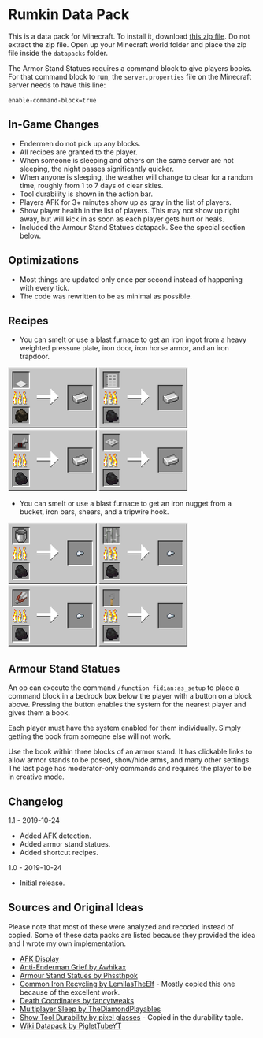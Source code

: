 Rumkin Data Pack
================

This is a data pack for Minecraft. To install it, download [this zip file](https://github.com/fidian/rumkin-data-pack/archive/master.zip). Do not extract the zip file. Open up your Minecraft world folder and place the zip file inside the `datapacks` folder.

The Armor Stand Statues requires a command block to give players books. For that command block to run, the `server.properties` file on the Minecraft server needs to have this line:

    enable-command-block=true


In-Game Changes
---------------

* Endermen do not pick up any blocks.
* All recipes are granted to the player.
* When someone is sleeping and others on the same server are not sleeping, the night passes significantly quicker.
* When anyone is sleeping, the weather will change to clear for a random time, roughly from 1 to 7 days of clear skies.
* Tool durability is shown in the action bar.
* Players AFK for 3+ minutes show up as gray in the list of players.
* Show player health in the list of players. This may not show up right away, but will kick in as soon as each player gets hurt or heals.
* Included the Armour Stand Statues datapack. See the special section below.


Optimizations
-------------

* Most things are updated only once per second instead of happening with every tick.
* The code was rewritten to be as minimal as possible.


Recipes
-------

* You can smelt or use a blast furnace to get an iron ingot from a heavy weighted pressure plate, iron door, iron horse armor, and an iron trapdoor.

![](images/iron-ingot-from-heavy-weighted-pressure-plate.png)
![](images/iron-ingot-from-iron-door.png)
![](images/iron-ingot-from-iron-horse-armor.png)
![](images/iron-ingot-from-iron-trapdoor.png)

* You can smelt or use a blast furnace to get an iron nugget from a bucket, iron bars, shears, and a tripwire hook.

![](images/iron-nugget-from-bucket.png)
![](images/iron-nugget-from-iron-bars.png)
![](images/iron-nugget-from-shears.png)
![](images/iron-nugget-from-tripwire-hook.png)


Armour Stand Statues
--------------------

An op can execute the command `/function fidian:as_setup` to place a command block in a bedrock box below the player with a button on a block above. Pressing the button enables the system for the nearest player and gives them a book.

Each player must have the system enabled for them individually. Simply getting the book from someone else will not work.

Use the book within three blocks of an armor stand. It has clickable links to allow armor stands to be posed, show/hide arms, and many other settings. The last page has moderator-only commands and requires the player to be in creative mode.


Changelog
---------

1.1 - 2019-10-24

* Added AFK detection.
* Added armor stand statues.
* Added shortcut recipes.

1.0 - 2019-10-24

* Initial release.


Sources and Original Ideas
--------------------------

Please note that most of these were analyzed and recoded instead of copied. Some of these data packs are listed because they provided the idea and I wrote my own implementation.

* [AFK Display](https://vanillatweaks.net/)
* [Anti-Enderman Grief by Awhikax](https://www.planetminecraft.com/mod/awhipacks-anti-enderman-grief/)
* [Armour Stand Statues by Phssthpok](https://www.planetminecraft.com/mod/armourstatuesv2-1-datapack/)
* [Common Iron Recycling by LemilasTheElf](https://www.planetminecraft.com/mod/common-iron-item-recycling/) - Mostly copied this one because of the excellent work.
* [Death Coordinates by fancytweaks](http://www.9minecraft.net/death-coordinates-data-pack/)
* [Multiplayer Sleep by TheDiamondPlayables](https://www.planetminecraft.com/mod/multiplayer-sleep-datapack-sleeping-in-multiplayer/)
* [Show Tool Durability by pixel glasses](https://www.planetminecraft.com/mod/show-tool-durability/) - Copied in the durability table.
* [Wiki Datapack by PigletTubeYT](https://www.planetminecraft.com/mod/wiki-datapack/)
